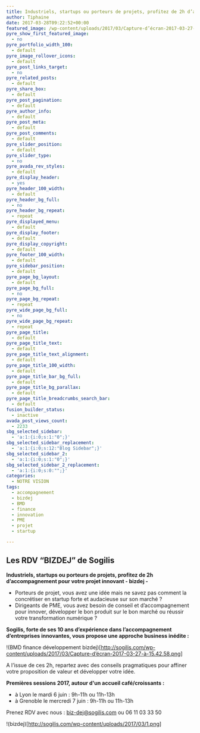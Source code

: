 ```yaml
---
title: Industriels, startups ou porteurs de projets, profitez de 2h d’accompagnement pour votre projet innovant
author: Tiphaine
date: 2017-03-28T09:22:52+00:00
featured_image: /wp-content/uploads/2017/03/Capture-d’écran-2017-03-27-à-15.42.58-copie.png
pyre_show_first_featured_image:
  - no
pyre_portfolio_width_100:
  - default
pyre_image_rollover_icons:
  - default
pyre_post_links_target:
  - no
pyre_related_posts:
  - default
pyre_share_box:
  - default
pyre_post_pagination:
  - default
pyre_author_info:
  - default
pyre_post_meta:
  - default
pyre_post_comments:
  - default
pyre_slider_position:
  - default
pyre_slider_type:
  - no
pyre_avada_rev_styles:
  - default
pyre_display_header:
  - yes
pyre_header_100_width:
  - default
pyre_header_bg_full:
  - no
pyre_header_bg_repeat:
  - repeat
pyre_displayed_menu:
  - default
pyre_display_footer:
  - default
pyre_display_copyright:
  - default
pyre_footer_100_width:
  - default
pyre_sidebar_position:
  - default
pyre_page_bg_layout:
  - default
pyre_page_bg_full:
  - no
pyre_page_bg_repeat:
  - repeat
pyre_wide_page_bg_full:
  - no
pyre_wide_page_bg_repeat:
  - repeat
pyre_page_title:
  - default
pyre_page_title_text:
  - default
pyre_page_title_text_alignment:
  - default
pyre_page_title_100_width:
  - default
pyre_page_title_bar_bg_full:
  - default
pyre_page_title_bg_parallax:
  - default
pyre_page_title_breadcrumbs_search_bar:
  - default
fusion_builder_status:
  - inactive
avada_post_views_count:
  - 2233
sbg_selected_sidebar:
  - 'a:1:{i:0;s:1:"0";}'
sbg_selected_sidebar_replacement:
  - 'a:1:{i:0;s:12:"Blog Sidebar";}'
sbg_selected_sidebar_2:
  - 'a:1:{i:0;s:1:"0";}'
sbg_selected_sidebar_2_replacement:
  - 'a:1:{i:0;s:0:"";}'
categories:
  - NOTRE VISION
tags:
  - accompagnement
  - bizdej
  - BMD
  - finance
  - innovation
  - PME
  - projet
  - startup

---
```

## Les RDV “BIZDEJ” de Sogilis

**Industriels, startups ou porteurs de projets, profitez de 2h d’accompagnement pour votre projet innovant - bizdej -**

- Porteurs de projet, vous avez une idée mais ne savez pas comment la concrétiser en startup forte et audacieuse sur son marché ?
- Dirigeants de PME, vous avez besoin de conseil et d’accompagnement pour innover, développer le bon produit sur le bon marché ou réussir votre transformation numérique ?

**Sogilis, forte de ses 10 ans d’expérience dans l’accompagnement d’entreprises innovantes, vous propose une approche business inédite :**

!(BMD finance développement bizdej)[http://sogilis.com/wp-content/uploads/2017/03/Capture-d’écran-2017-03-27-à-15.42.58.png]

A l’issue de ces 2h, repartez avec des conseils pragmatiques pour affiner votre proposition de valeur et développer votre idée.

**Premières sessions 2017, autour d'un accueil café/croissants :**

- à Lyon le mardi 6 juin : 9h-11h ou 11h-13h
- à Grenoble le mercredi 7 juin : 9h-11h ou 11h-13h


Prenez RDV avec nous : biz-dej@sogilis.com ou 06 11 03 33 50

!(bizdej)[http://sogilis.com/wp-content/uploads/2017/03/1.png]